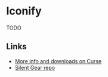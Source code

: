 # Iconify

TODO

## Links

- [More info and downloads on Curse](https://www.curseforge.com/minecraft/mc-mods/super-multi-drills)
- [Silent Gear repo](https://github.com/SilentChaos512/Silent-Gear)
